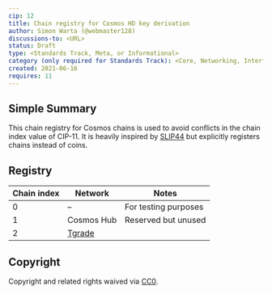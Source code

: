 ```yaml
---
cip: 12
title: Chain registry for Cosmos HD key derivation
author: Simon Warta (@webmaster128)
discussions-to: <URL>
status: Draft
type: <Standards Track, Meta, or Informational>
category (only required for Standards Track): <Core, Networking, Interface, or ERC>
created: 2021-06-16
requires: 11
---
```


## Simple Summary

This chain registry for Cosmos chains is used to avoid conflicts in the chain
index value of CIP-11.
It is heavily inspired by [SLIP44](https://github.com/satoshilabs/slips/blob/ef6d7700cc/slip-0044.md)
but explicitly registers chains instead of coins.

## Registry

| Chain index | Network                           | Notes                |
| ----------- | --------------------------------- | -------------------- |
| 0           | –                                 | For testing purposes |
| 1           | Cosmos Hub                        | Reserved but unused  |
| 2           | [Tgrade](https://tgrade.finance/) |                      |

## Copyright

Copyright and related rights waived via [CC0](https://creativecommons.org/publicdomain/zero/1.0/).
